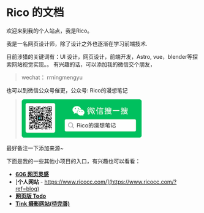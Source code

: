 # Rico 的文档
欢迎来到我的个人站点，我是Rico。

我是一名网页设计师，除了设计之外也逐渐在学习前端技术.

目前涉猎的关键词有：UI 设计，网页设计，前端开发，Astro, vue，blender等探索网站视觉实现。。
有兴趣的话，可以添加我的微信交个朋友，

> wechat： rrningmengyu

 也可以到微信公众号催更，公众号:  Rico的漫想笔记
> <img src="_images/wechatcode.png" alt="公众号二维码"
title="公众号二维码" width="" height="100" />

最好备注一下添加来源~

下面是我的一些其他小项目的入口，有兴趣也可以看看：
- [**606 网页灵感**](https://www.606design.art/?ref=blog)
- [**个人网站** - https://www.ricocc.com/](https://www.ricocc.com/?ref=blog)
- [**网页版 Todo**](https://www.ricocc.com/todo/?ref=blog)
- [**Tink 摄影网站(待完善)**](https://tink.606design.art/?ref=blog)
